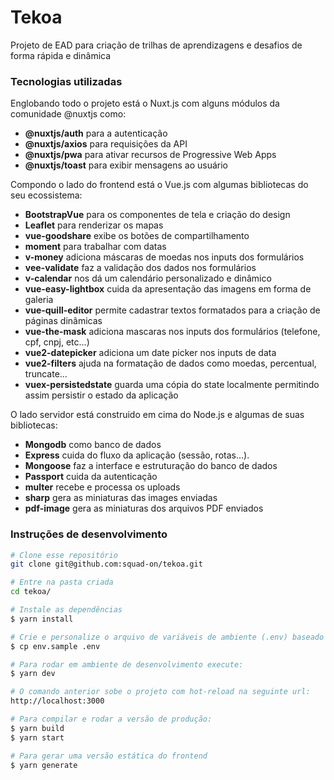 # Tekoa

Projeto de EAD para criação de trilhas de aprendizagens e desafios de forma rápida e dinâmica

### Tecnologias utilizadas

Englobando todo o projeto está o Nuxt.js com alguns módulos da comunidade @nuxtjs como: 
- **@nuxtjs/auth** para a autenticação
- **@nuxtjs/axios** para requisições da API
- **@nuxtjs/pwa** para ativar recursos de Progressive Web Apps
- **@nuxtjs/toast** para exibir mensagens ao usuário
 
Compondo o lado do frontend está o Vue.js com algumas bibliotecas do seu ecossistema:
- **BootstrapVue** para os componentes de tela e criação do design
- **Leaflet** para renderizar os mapas
- **vue-goodshare** exibe os botões de compartilhamento
- **moment** para trabalhar com datas
- **v-money** adiciona máscaras de moedas nos inputs dos formulários
- **vee-validate** faz a validação dos dados nos formulários
- **v-calendar** nos dá um calendário personalizado e dinâmico
- **vue-easy-lightbox** cuida da apresentação das imagens em forma de galeria
- **vue-quill-editor** permite cadastrar textos formatados para a criação de páginas dinâmicas
- **vue-the-mask** adiciona mascaras nos inputs dos formulários (telefone, cpf, cnpj, etc...)
- **vue2-datepicker** adiciona um date picker nos inputs de data
- **vue2-filters** ajuda na formatação de dados como moedas, percentual, truncate...
- **vuex-persistedstate** guarda uma cópia do state localmente permitindo assim persistir o estado da aplicação

O lado servidor está construido em cima do Node.js e algumas de suas bibliotecas:
- **Mongodb** como banco de dados
- **Express** cuida do fluxo da aplicação (sessão, rotas...).
- **Mongoose** faz a interface e estruturação do banco de dados
- **Passport** cuida da autenticação
- **multer** recebe e processa os uploads
- **sharp** gera as miniaturas das images enviadas
- **pdf-image** gera as miniaturas dos arquivos PDF enviados

### Instruções de desenvolvimento

```bash
# Clone esse repositório
git clone git@github.com:squad-on/tekoa.git

# Entre na pasta criada
cd tekoa/

# Instale as dependências
$ yarn install

# Crie e personalize o arquivo de variáveis de ambiente (.env) baseado no arquivo de exemplo que está na raiz do projeto (env.sample)
$ cp env.sample .env

# Para rodar em ambiente de desenvolvimento execute:
$ yarn dev

# O comando anterior sobe o projeto com hot-reload na seguinte url:
http://localhost:3000

# Para compilar e rodar a versão de produção:
$ yarn build
$ yarn start

# Para gerar uma versão estática do frontend
$ yarn generate

```

